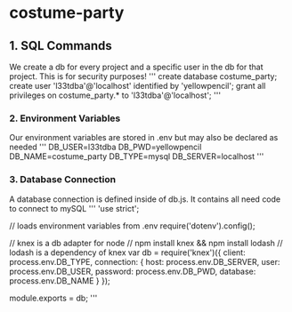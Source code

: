 # costume-party

## 1. SQL Commands
We create a db for every  project and a specific user in the db for that project. This is for security purposes!
'''
create database costume_party;
create user 'l33tdba'@'localhost' identified by 'yellowpencil';
grant all privileges on costume_party.* to 'l33tdba'@'localhost';
'''

### 2. Environment Variables
Our environment variables are stored in .env but may also be declared as needed
'''
DB_USER=l33tdba
DB_PWD=yellowpencil
DB_NAME=costume_party
DB_TYPE=mysql
DB_SERVER=localhost
'''

### 3. Database Connection
A database connection is defined inside of db.js. It contains all need code to connect to mySQL
'''
'use strict';

// loads environment variables from .env
require('dotenv').config();

// knex is a db adapter for node
// npm install knex && npm install lodash
// lodash is a dependency of knex
var db = require('knex')({
	client: process.env.DB_TYPE,
	connection: {
		host: process.env.DB_SERVER,
		user: process.env.DB_USER,
		password: process.env.DB_PWD,
		database: process.env.DB_NAME
	}
});

module.exports = db;
'''